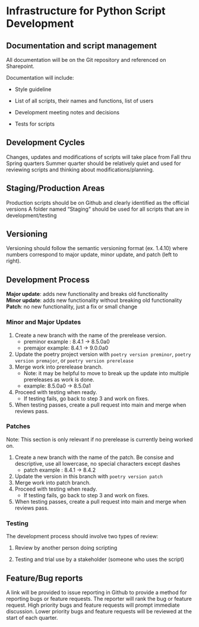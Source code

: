 # Infrastructure for Python Script Development

## Documentation and script management 

All documentation will be on the Git repository and referenced on Sharepoint. 

Documentation will include: 

- Style guideline 

- List of all scripts, their names and functions, list of users 

- Development meeting notes and decisions 

- Tests for scripts

## Development Cycles 
Changes, updates and modifications of scripts will take place from Fall thru Spring quarters 
Summer quarter should be relatively quiet and used for reviewing scripts and thinking about modifications/planning.  
 
## Staging/Production Areas 
  
Production scripts should be on Github and clearly identified as the official versions 
A folder named “Staging” should be used for all scripts that are in development/testing 

## Versioning

Versioning should follow the semantic versioning format (ex. 1.4.10) where numbers correspond to major update, minor update, and patch (left to right).

## Development Process

**Major update**: adds new functionality and breaks old functionality  
**Minor update**: adds new functionality without breaking old functionality  
**Patch**: no new functionality, just a fix or small change  

### Minor and Major Updates

1. Create a new branch with the name of the prerelease version.
    - preminor example : 8.4.1 -> 8.5.0a0
    - premajor example: 8.4.1 -> 9.0.0a0
2. Update the poetry project version with `poetry version preminor`, `poetry version premajor`, or `poetry version prerelease`
3. Merge work into prerelease branch.
    - Note: it may be helpful to move to break up the update into multiple prereleases as work is done.
    - example: 8.5.0a0 -> 8.5.0a1
4. Proceed with testing when ready.
    - If testing fails, go back to step 3 and work on fixes.
5. When testing passes, create a pull request into main and merge when reviews pass.

### Patches
Note: This section is only relevant if no prerelease is currently being worked on.

1. Create a new branch with the name of the patch. Be consise and descriptive, use all lowercase, no special characters except dashes
    - patch example : 8.4.1 -> 8.4.2
2. Update the version in this branch with `poetry version patch`
3. Merge work into patch branch.
4. Proceed with testing when ready.
    - If testing fails, go back to step 3 and work on fixes.
5. When testing passes, create a pull request into main and merge when reviews pass.

### Testing

The development process should involve two types of review: 

1. Review by another person doing scripting 

2. Testing and trial use by a stakeholder (someone who uses the script) 
 
## Feature/Bug reports  

A link will be provided to issue reporting in Github to provide a method for reporting bugs or feature requests. 
The reporter will rank the bug or feature request.  High priority bugs and feature requests will prompt immediate discussion. Lower priority bugs and feature requests will be reviewed at the start of each quarter.  
 
